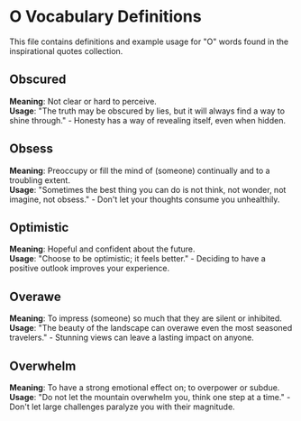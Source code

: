 # O Vocabulary Definitions

This file contains definitions and example usage for "O" words found in the inspirational quotes collection.

## Obscured

**Meaning**: Not clear or hard to perceive.  
**Usage**: "The truth may be obscured by lies, but it will always find a way to shine through." - Honesty has a way of revealing itself, even when hidden.

## Obsess

**Meaning**: Preoccupy or fill the mind of (someone) continually and to a troubling extent.  
**Usage**: "Sometimes the best thing you can do is not think, not wonder, not imagine, not obsess." - Don't let your thoughts consume you unhealthily.

## Optimistic

**Meaning**: Hopeful and confident about the future.  
**Usage**: "Choose to be optimistic; it feels better." - Deciding to have a positive outlook improves your experience.

## Overawe

**Meaning**: To impress (someone) so much that they are silent or inhibited.
**Usage**: "The beauty of the landscape can overawe even the most seasoned travelers." - Stunning views can leave a lasting impact on anyone.

## Overwhelm

**Meaning**: To have a strong emotional effect on; to overpower or subdue.  
**Usage**: "Do not let the mountain overwhelm you, think one step at a time." - Don't let large challenges paralyze you with their magnitude.
